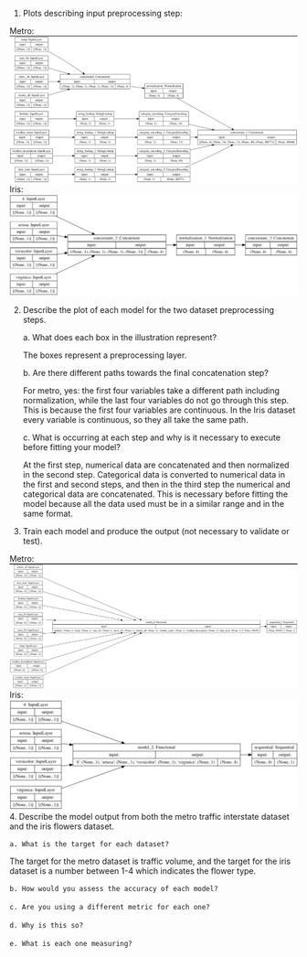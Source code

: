 1. Plots describing input preprocessing step:

Metro:
   ![img_31.png](img_31.png)
Iris:
   ![img_32.png](img_32.png)

2. Describe the plot of each model for the two dataset preprocessing steps. 
   
    a. What does each box in the illustration represent? 
   
      The boxes represent a preprocessing layer.
   
    b. Are there different paths towards the final concatenation step? 
      
      For metro, yes: the first four variables take a different path including normalization, while the last four variables do not go through this step. This is because the first four variables are continuous.
      In the Iris dataset every variable is continuous, so they all take the same path.
   
    c. What is occurring at each step and why is it necessary to execute before fitting your model?
   
      At the first step, numerical data are concatenated and then normalized in the second step.
      Categorical data is converted to numerical data in the first and second steps, and then in the third step the numerical and categorical data are concatenated.
      This is necessary before fitting the model because all the data used must be in a similar range and in the same format.

3. Train each model and produce the output (not necessary to validate or test).
   
Metro:
![img_34.png](img_34.png)
Iris:
![img_33.png](img_33.png)
4. Describe the model output from both the metro traffic interstate dataset and the iris flowers dataset.
   
    a. What is the target for each dataset?
   
   The target for the metro dataset is traffic volume, and the target for the iris dataset is a number between 1-4 which indicates the flower type.
   
    b. How would you assess the accuracy of each model? 
      
    c. Are you using a different metric for each one? 
   
    d. Why is this so? 
   
    e. What is each one measuring?
   